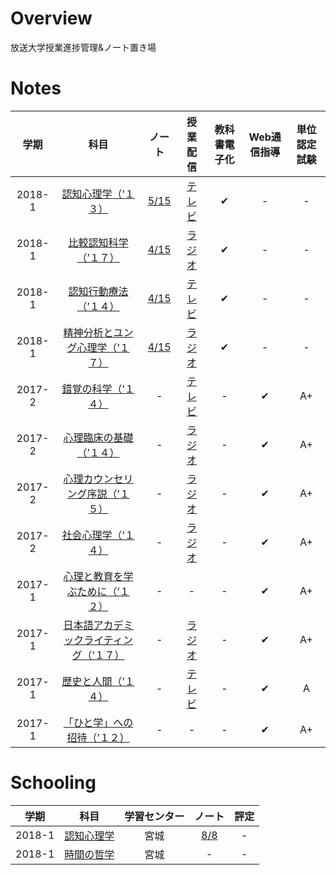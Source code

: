 # Overview
放送大学授業進捗管理&ノート置き場

# Notes
| 学期 | 科目 | ノート | 授業配信 | 教科書電子化 | Web通信指導 | 単位認定試験 |
|:---:|:---:|:---:|:---:|:---:|:---:|:---:|
| 2018-1 | [認知心理学（’１３） ](https://www.ouj.ac.jp/hp/kamoku/H30/kyouyou/C/sinri/1528904.html) | [5/15](1528904-cognitive-psychology/cognitive-psychology.md) | [テレビ](https://vod.ouj.ac.jp/view/ouj/#/navi/vod?ca=124) | ✔︎ | - | - |
| 2018-1 | [	比較認知科学（’１７） 	](https://www.ouj.ac.jp/hp/kamoku/H30/kyouyou/C/sinri/1529188.html) | [4/15](1529188-comparative-cognition/comparative-cognition.md) | [ラジオ](https://vod.ouj.ac.jp/view/ouj/#/navi/vod?ca=128) | ✔︎ | - | - |
| 2018-1 | [認知行動療法（’１４） ](https://www.ouj.ac.jp/hp/kamoku/H30/kyouyou/C/sinri/1528963.html) | [4/15](1528963-cognitive-behavioral-therapies/cognitive-behavioral-therapies.md) | [テレビ](https://vod.ouj.ac.jp/view/ouj/#/navi/vod?ca=136) | ✔︎ | - | - |
| 2018-1 | [精神分析とユング心理学（’１７） ](https://www.ouj.ac.jp/hp/kamoku/H30/kyouyou/C/sinri/1529226.html) | [4/15](1529226-psychoanalysis-and-jung-psychology/psychoanalysis-and-jung-psychology.md) | [ラジオ](https://vod.ouj.ac.jp/view/ouj/#/navi/vod?ca=135) | ✔︎ | - | - |
| 2017-2 | [錯覚の科学（’１４） ](https://www.ouj.ac.jp/hp/kamoku/H30/kyouyou/C/sinri/1528939.html) | - | [テレビ](https://vod.ouj.ac.jp/view/ouj/#/navi/vod?ca=123) | - | ✔︎ | A+ |
| 2017-2 | [心理臨床の基礎（’１４） ](https://www.ouj.ac.jp/hp/kamoku/H30/kyouyou/C/sinri/1528980.html) | - | [ラジオ](https://vod.ouj.ac.jp/view/ouj/#/navi/vod?ca=133s) | - | ✔︎ | A+ |
| 2017-2 | [心理カウンセリング序説（’１５） ](https://www.ouj.ac.jp/hp/kamoku/H30/kyouyou/C/sinri/1529056.html) | - | [ラジオ](https://vod.ouj.ac.jp/view/ouj/#/navi/vod?ca=134) | - | ✔︎ | A+ |
| 2017-2 | [社会心理学（’１４） ](https://www.ouj.ac.jp/hp/kamoku/H30/kyouyou/C/sinri/1528955.html) | - | [ラジオ](https://vod.ouj.ac.jp/view/ouj/#/navi/vod?ca=130) | - | ✔︎ | A+ |
| 2017-1 | [心理と教育を学ぶために（’１２） ](https://www.ouj.ac.jp/hp/kamoku/pdf/1118021.pdf) | - | -| - | ✔︎ | A+ |
| 2017-1 | [日本語アカデミックライティング（’１７） ](https://www.ouj.ac.jp/hp/kamoku/H30/kyouyou/C/kiban_kiban/1150022.html) | - | [ラジオ](https://vod.ouj.ac.jp/view/ouj/#/navi/vod?ca=37) | - | ✔︎ | A+ |
| 2017-1 | [歴史と人間（’１４） ](http://www.ouj.ac.jp/hp/kamoku/H30/kyouyou/C/ningen/1234226.html) | - | [テレビ](https://vod.ouj.ac.jp/view/ouj/#/navi/vod?ca=209) | - | ✔︎ | A |
| 2017-1 | [「ひと学」への招待（’１２） ](https://www.ouj.ac.jp/hp/kamoku/pdf/1118030.pdf) | - | - | - | ✔︎ | A+ |

# Schooling
| 学期 | 科目 | 学習センター | ノート | 評定 |
|:---:|:---:|:---:|:---:|:---:|
| 2018-1 | [認知心理学](http://forests.ouj.ac.jp/ouj-f301/dt-28640.html) | 宮城 | [8/8](2489856-coginitive-psychology/cognitive-psychology.md) | - |
| 2018-1 | [時間の哲学](http://forests.ouj.ac.jp/ouj-f301/dt-28605.html) | 宮城 | - | - |
